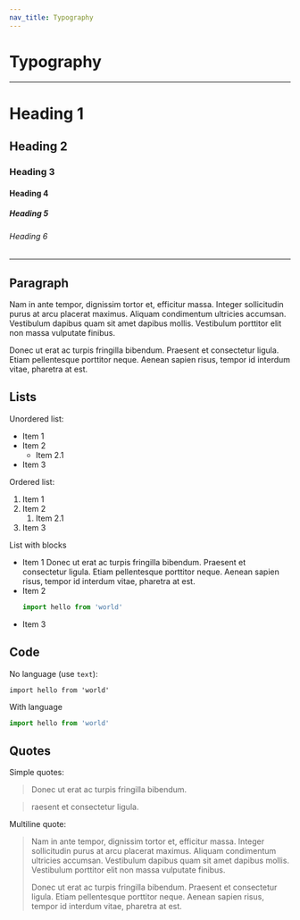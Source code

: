 ```yaml
---
nav_title: Typography
---
```


# Typography

<hr />

# Heading 1

## Heading 2

### Heading 3

#### Heading 4

##### Heading 5

###### Heading 6

<hr />

## Paragraph

Nam in ante tempor, dignissim tortor et, efficitur massa. Integer
sollicitudin purus at arcu placerat maximus. Aliquam condimentum
ultricies accumsan. Vestibulum dapibus quam sit amet dapibus mollis.
Vestibulum porttitor elit non massa vulputate finibus.

Donec ut erat ac turpis fringilla bibendum. Praesent et consectetur
ligula. Etiam pellentesque porttitor neque. Aenean sapien risus,
tempor id interdum vitae, pharetra at est.

## Lists

Unordered list:

- Item 1
- Item 2
  - Item 2.1
- Item 3

Ordered list:

1. Item 1
1. Item 2
    1. Item 2.1
1. Item 3

List with blocks

- Item 1
  Donec ut erat ac turpis fringilla bibendum. Praesent et consectetur
  ligula. Etiam pellentesque porttitor neque. Aenean sapien risus,
  tempor id interdum vitae, pharetra at est.
- Item 2
  ```js
  import hello from 'world'
  ```
- Item 3

## Code

No language (use `text`):

```text
import hello from 'world'
```

With language

```js
import hello from 'world'
```

## Quotes

Simple quotes:

> Donec ut erat ac turpis fringilla bibendum.

> raesent et consectetur ligula.

Multiline quote:

> Nam in ante tempor, dignissim tortor et, efficitur massa. Integer
sollicitudin purus at arcu placerat maximus. Aliquam condimentum
ultricies accumsan. Vestibulum dapibus quam sit amet dapibus mollis.
Vestibulum porttitor elit non massa vulputate finibus.
> 
> Donec ut erat ac turpis fringilla bibendum. Praesent et consectetur
  ligula. Etiam pellentesque porttitor neque. Aenean sapien risus,
  tempor id interdum vitae, pharetra at est.

